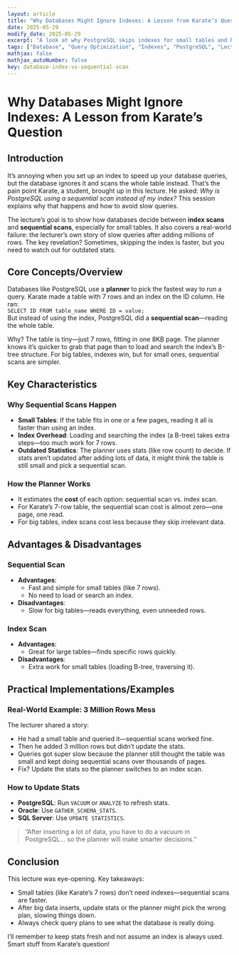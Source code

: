 ```yaml
---
layout: article
title: "Why Databases Might Ignore Indexes: A Lesson from Karate’s Question"
date: 2025-05-29
modify_date: 2025-05-29
excerpt: "A look at why PostgreSQL skips indexes for small tables and how outdated statistics can slow down queries after big data inserts."
tags: ["Database", "Query Optimization", "Indexes", "PostgreSQL", "LectureNotes", "QA"]
mathjax: false
mathjax_autoNumber: false
key: database-index-vs-sequential-scan
---
```


# Why Databases Might Ignore Indexes: A Lesson from Karate’s Question

## Introduction

It’s annoying when you set up an index to speed up your database queries, but the database ignores it and scans the whole table instead. That’s the pain point Karate, a student, brought up in this lecture. He asked: *Why is PostgreSQL using a sequential scan instead of my index?* This session explains why that happens and how to avoid slow queries.

The lecture’s goal is to show how databases decide between **index scans** and **sequential scans**, especially for small tables. It also covers a real-world failure: the lecturer’s own story of slow queries after adding millions of rows. The key revelation? Sometimes, skipping the index is faster, but you need to watch out for outdated stats.

## Core Concepts/Overview

Databases like PostgreSQL use a **planner** to pick the fastest way to run a query. Karate made a table with 7 rows and an index on the ID column. He ran:  
`SELECT ID FROM table_name WHERE ID = value;`  
But instead of using the index, PostgreSQL did a **sequential scan**—reading the whole table.

Why? The table is tiny—just 7 rows, fitting in one 8KB page. The planner knows it’s quicker to grab that page than to load and search the index’s B-tree structure. For big tables, indexes win, but for small ones, sequential scans are simpler.

## Key Characteristics

### Why Sequential Scans Happen

- **Small Tables**: If the table fits in one or a few pages, reading it all is faster than using an index.
- **Index Overhead**: Loading and searching the index (a B-tree) takes extra steps—too much work for 7 rows.
- **Outdated Statistics**: The planner uses stats (like row count) to decide. If stats aren’t updated after adding lots of data, it might think the table is still small and pick a sequential scan.

### How the Planner Works

- It estimates the **cost** of each option: sequential scan vs. index scan.
- For Karate’s 7-row table, the sequential scan cost is almost zero—one page, one read.
- For big tables, index scans cost less because they skip irrelevant data.

## Advantages & Disadvantages

### Sequential Scan

- **Advantages**:
  - Fast and simple for small tables (like 7 rows).
  - No need to load or search an index.
- **Disadvantages**:
  - Slow for big tables—reads everything, even unneeded rows.

### Index Scan

- **Advantages**:
  - Great for large tables—finds specific rows quickly.
- **Disadvantages**:
  - Extra work for small tables (loading B-tree, traversing it).

## Practical Implementations/Examples

### Real-World Example: 3 Million Rows Mess

The lecturer shared a story:
- He had a small table and queried it—sequential scans worked fine.
- Then he added 3 million rows but didn’t update the stats.
- Queries got super slow because the planner still thought the table was small and kept doing sequential scans over thousands of pages.
- Fix? Update the stats so the planner switches to an index scan.

### How to Update Stats

- **PostgreSQL**: Run `VACUUM` or `ANALYZE` to refresh stats.
- **Oracle**: Use `GATHER_SCHEMA_STATS`.
- **SQL Server**: Use `UPDATE STATISTICS`.

> “After inserting a lot of data, you have to do a vacuum in PostgreSQL... so the planner will make smarter decisions.”

## Conclusion

This lecture was eye-opening. Key takeaways:
- Small tables (like Karate’s 7 rows) don’t need indexes—sequential scans are faster.
- After big data inserts, update stats or the planner might pick the wrong plan, slowing things down.
- Always check query plans to see what the database is really doing.

I’ll remember to keep stats fresh and not assume an index is always used. Smart stuff from Karate’s question!
